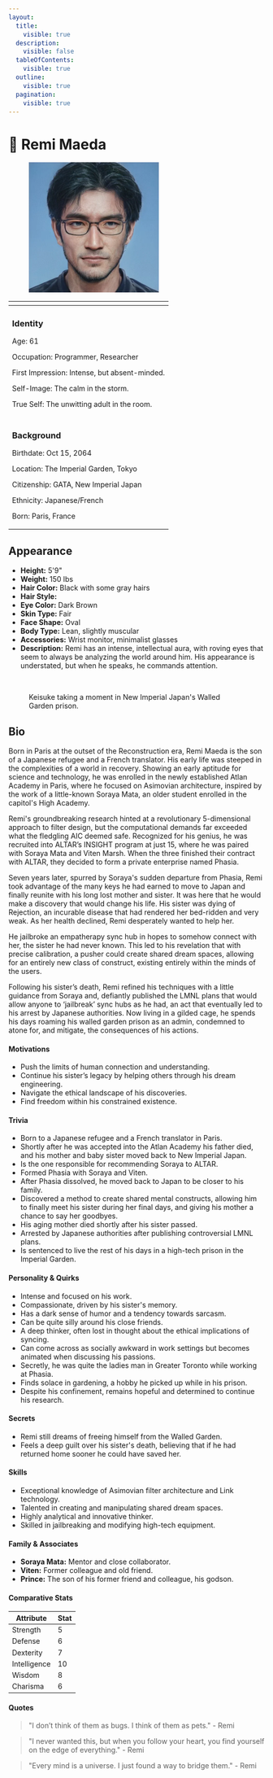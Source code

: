 ```yaml
---
layout:
  title:
    visible: true
  description:
    visible: false
  tableOfContents:
    visible: true
  outline:
    visible: true
  pagination:
    visible: true
---
```


# 👤 Remi Maeda



<figure><img src="../../.gitbook/assets/0df7f1a498df7e6b067f507f318a (2).jpeg" alt="" width="256"><figcaption></figcaption></figure>

<table data-card-size="large" data-view="cards"><thead><tr><th></th></tr></thead><tbody><tr><td><h3>Identity</h3><p>Age: 61</p><p>Occupation: Programmer, Researcher</p><p>First Impression: Intense, but absent-minded.</p><p>Self-Image: The calm in the storm.</p><p>True Self: The unwitting adult in the room.<br></p></td></tr><tr><td><h3>Background</h3><p>Birthdate: Oct 15, 2064</p><p>Location: The Imperial Garden, Tokyo</p><p>Citizenship: GATA, New Imperial Japan</p><p>Ethnicity: Japanese/French</p><p>Born: Paris, France</p></td></tr></tbody></table>

## Appearance

* **Height:** 5'9"
* **Weight:** 150 lbs
* **Hair Color:** Black with some gray hairs
* **Hair Style:**&#x20;
* **Eye Color:** Dark Brown
* **Skin Type:** Fair
* **Face Shape:** Oval
* **Body Type:** Lean, slightly muscular
* **Accessories:** Wrist monitor, minimalist glasses
* **Description:** Remi has an intense, intellectual aura, with roving eyes that seem to always be analyzing the world around him. His appearance is understated, but when he speaks, he commands attention.

<figure><img src="../../.gitbook/assets/magnific-RPXlsvEHC54rWETQuv3P-nomoney420_mild_mannered_japanese_man_with_thin_rimmed_glasses__de85f27b-2c0e-4265-8c41-a801e177f307.jpeg" alt=""><figcaption><p>Keisuke taking a moment in New Imperial Japan's Walled Garden prison.</p></figcaption></figure>

## Bio

Born in Paris at the outset of the Reconstruction era, Remi Maeda is the son of a Japanese refugee and a French translator. His early life was steeped in the complexities of a world in recovery. Showing an early aptitude for science and technology, he was enrolled in the newly established Atlan Academy in Paris, where he focused on Asimovian architecture, inspired by the work of a little-known Soraya Mata, an older student enrolled in the capitol's High Academy.

Remi's groundbreaking research hinted at a revolutionary 5-dimensional approach to filter design, but the computational demands far exceeded what the fledgling AIC deemed safe. Recognized for his genius, he was recruited into ALTAR’s INSIGHT program at just 15, where he was paired with Soraya Mata and Viten Marsh. When the three finished their contract with ALTAR, they decided to form a private enterprise named Phasia.

Seven years later, spurred by Soraya's sudden departure from Phasia, Remi took advantage of the many keys he had earned to move to Japan and finally reunite with his long lost mother and sister. It was here that he would make a discovery that would change his life. His sister was dying of Rejection, an incurable disease that had rendered her bed-ridden and very weak. As her health declined, Remi desperately wanted to help her.

He jailbroke an empatherapy sync hub in hopes to somehow connect with her, the sister he had never known. This led to his revelation that with precise calibration, a pusher could create shared dream spaces, allowing for an entirely new class of construct, existing entirely within the minds of the users.

Following his sister’s death, Remi refined his techniques with a little guidance from Soraya and, defiantly published the LMNL plans that would allow anyone to ‘jailbreak’ sync hubs as he had, an act that eventually led to his arrest by Japanese authorities. Now living in a gilded cage, he spends his days roaming his walled garden prison as an admin, condemned to atone for, and mitigate, the consequences of his actions.

#### Motivations

* Push the limits of human connection and understanding.
* Continue his sister’s legacy by helping others through his dream engineering.
* Navigate the ethical landscape of his discoveries.
* Find freedom within his constrained existence.

#### Trivia

* Born to a Japanese refugee and a French translator in Paris.
* Shortly after he was accepted into the Atlan Academy his father died, and his mother and baby sister moved back to New Imperial Japan.
* Is the one responsible for recommending Soraya to ALTAR.
* Formed Phasia with Soraya and Viten.
* After Phasia dissolved, he moved back to Japan to be closer to his family.
* Discovered a method to create shared mental constructs, allowing him to finally meet his sister during her final days, and giving his mother a chance to say her goodbyes.
* His aging mother died shortly after his sister passed.
* Arrested by Japanese authorities after publishing controversial LMNL plans.
* Is sentenced to live the rest of his days in a high-tech prison in the Imperial Garden.

#### Personality & Quirks

* Intense and focused on his work.
* Compassionate, driven by his sister's memory.
* Has a dark sense of humor and a tendency towards sarcasm.
* Can be quite silly around his close friends.
* A deep thinker, often lost in thought about the ethical implications of syncing.
* Can come across as socially awkward in work settings but becomes animated when discussing his passions.
* Secretly, he was quite the ladies man in Greater Toronto while working at Phasia.
* Finds solace in gardening, a hobby he picked up while in his prison.
* Despite his confinement, remains hopeful and determined to continue his research.

#### Secrets

* Remi still dreams of freeing himself from the Walled Garden.
* Feels a deep guilt over his sister's death, believing that if he had returned home sooner he could have saved her.

#### Skills

* Exceptional knowledge of Asimovian filter architecture and Link technology.
* Talented in creating and manipulating shared dream spaces.
* Highly analytical and innovative thinker.
* Skilled in jailbreaking and modifying high-tech equipment.

#### Family & Associates

* **Soraya Mata:** Mentor and close collaborator.
* **Viten:** Former colleague and old friend.
* **Prince:** The son of his former friend and colleague, his godson.

#### Comparative Stats

| Attribute    | Stat |
| ------------ | ---- |
| Strength     | 5    |
| Defense      | 6    |
| Dexterity    | 7    |
| Intelligence | 10   |
| Wisdom       | 8    |
| Charisma     | 6    |

#### Quotes

> "I don’t think of them as bugs. I think of them as pets." - Remi

> "I never wanted this, but when you follow your heart, you find yourself on the edge of everything." - Remi

> "Every mind is a universe. I just found a way to bridge them." - Remi
